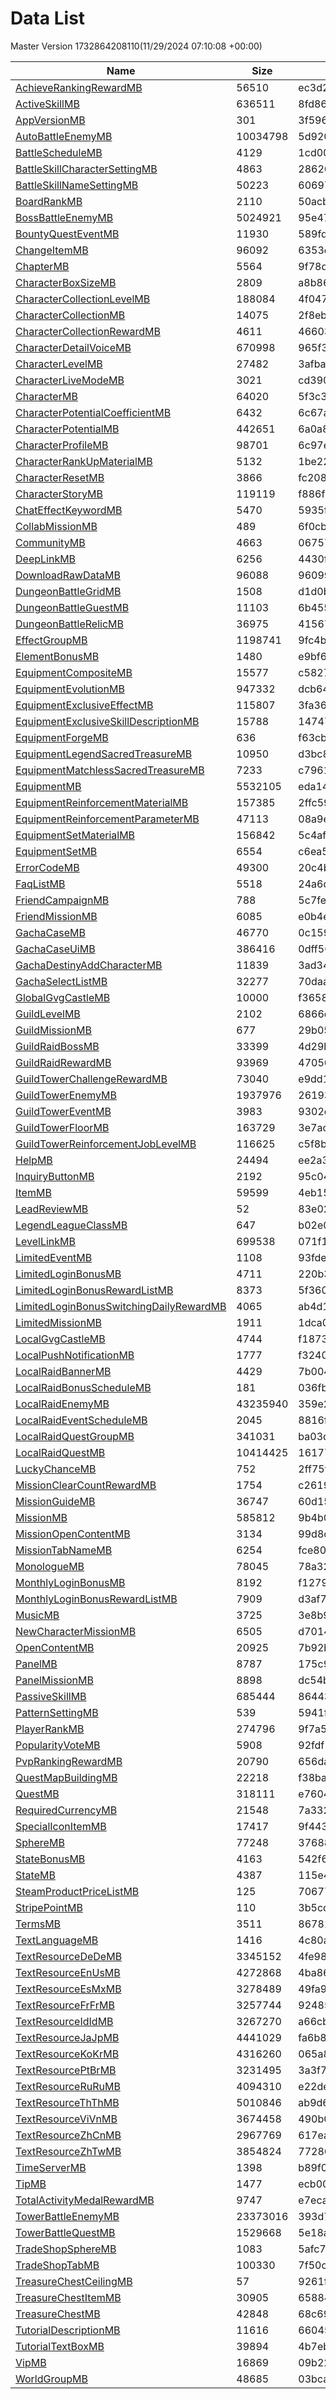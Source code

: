 # Data List
Master Version 1732864208110(11/29/2024 07:10:08 +00:00)

|Name|Size|Hash|Parsed Json|
|-|-|-|-|
|[AchieveRankingRewardMB](https://cdn-mememori.akamaized.net/master/prd1/version/1732864208110/AchieveRankingRewardMB) | 56510 | ec3d2d8db0fc62ee10637735d3269b19 | [AchieveRankingRewardMB.json](AchieveRankingRewardMB.json)|
|[ActiveSkillMB](https://cdn-mememori.akamaized.net/master/prd1/version/1732864208110/ActiveSkillMB) | 636511 | 8fd86e05dbee12fdd269d92c5787c903 | [ActiveSkillMB.json](ActiveSkillMB.json)|
|[AppVersionMB](https://cdn-mememori.akamaized.net/master/prd1/version/1732864208110/AppVersionMB) | 301 | 3f59659895fee6e224059c98256608ab | [AppVersionMB.json](AppVersionMB.json)|
|[AutoBattleEnemyMB](https://cdn-mememori.akamaized.net/master/prd1/version/1732864208110/AutoBattleEnemyMB) | 10034798 | 5d920f60af8cc4a0bf83935e096e7ea4 | [AutoBattleEnemyMB.json](AutoBattleEnemyMB.json)|
|[BattleScheduleMB](https://cdn-mememori.akamaized.net/master/prd1/version/1732864208110/BattleScheduleMB) | 4129 | 1cd0060ef58fd85ffd8f1c6bb63b059c | [BattleScheduleMB.json](BattleScheduleMB.json)|
|[BattleSkillCharacterSettingMB](https://cdn-mememori.akamaized.net/master/prd1/version/1732864208110/BattleSkillCharacterSettingMB) | 4863 | 28626986ec4d574694fdd2fcc14fd538 | [BattleSkillCharacterSettingMB.json](BattleSkillCharacterSettingMB.json)|
|[BattleSkillNameSettingMB](https://cdn-mememori.akamaized.net/master/prd1/version/1732864208110/BattleSkillNameSettingMB) | 50223 | 60697f8d938c7cd223abdfe03473ef64 | [BattleSkillNameSettingMB.json](BattleSkillNameSettingMB.json)|
|[BoardRankMB](https://cdn-mememori.akamaized.net/master/prd1/version/1732864208110/BoardRankMB) | 2110 | 50acb30f646173fd80ee832a82ce8acd | [BoardRankMB.json](BoardRankMB.json)|
|[BossBattleEnemyMB](https://cdn-mememori.akamaized.net/master/prd1/version/1732864208110/BossBattleEnemyMB) | 5024921 | 95e479573be01aad421f3e8a1a39c1b0 | [BossBattleEnemyMB.json](BossBattleEnemyMB.json)|
|[BountyQuestEventMB](https://cdn-mememori.akamaized.net/master/prd1/version/1732864208110/BountyQuestEventMB) | 11930 | 589fd35b41d916e43d66eaf0e85e19a3 | [BountyQuestEventMB.json](BountyQuestEventMB.json)|
|[ChangeItemMB](https://cdn-mememori.akamaized.net/master/prd1/version/1732864208110/ChangeItemMB) | 96092 | 6353df55ba520f54cf8e187109f96adb | [ChangeItemMB.json](ChangeItemMB.json)|
|[ChapterMB](https://cdn-mememori.akamaized.net/master/prd1/version/1732864208110/ChapterMB) | 5564 | 9f78d73c0fa9c6da48549e6e491e4015 | [ChapterMB.json](ChapterMB.json)|
|[CharacterBoxSizeMB](https://cdn-mememori.akamaized.net/master/prd1/version/1732864208110/CharacterBoxSizeMB) | 2809 | a8b8682f5ce6e644c0ce613e8e249fad | [CharacterBoxSizeMB.json](CharacterBoxSizeMB.json)|
|[CharacterCollectionLevelMB](https://cdn-mememori.akamaized.net/master/prd1/version/1732864208110/CharacterCollectionLevelMB) | 188084 | 4f0474d5aa48874ae69bb52d1e546efa | [CharacterCollectionLevelMB.json](CharacterCollectionLevelMB.json)|
|[CharacterCollectionMB](https://cdn-mememori.akamaized.net/master/prd1/version/1732864208110/CharacterCollectionMB) | 14075 | 2f8eb28efdbcc493276cbbc106243d81 | [CharacterCollectionMB.json](CharacterCollectionMB.json)|
|[CharacterCollectionRewardMB](https://cdn-mememori.akamaized.net/master/prd1/version/1732864208110/CharacterCollectionRewardMB) | 4611 | 46603d2f2c89f42defa9593b693e1ef2 | [CharacterCollectionRewardMB.json](CharacterCollectionRewardMB.json)|
|[CharacterDetailVoiceMB](https://cdn-mememori.akamaized.net/master/prd1/version/1732864208110/CharacterDetailVoiceMB) | 670998 | 965f3e55cb09e17ce9785e7d6ac9ff7c | [CharacterDetailVoiceMB.json](CharacterDetailVoiceMB.json)|
|[CharacterLevelMB](https://cdn-mememori.akamaized.net/master/prd1/version/1732864208110/CharacterLevelMB) | 27482 | 3afbab3ee63653e2b37187d446c937c5 | [CharacterLevelMB.json](CharacterLevelMB.json)|
|[CharacterLiveModeMB](https://cdn-mememori.akamaized.net/master/prd1/version/1732864208110/CharacterLiveModeMB) | 3021 | cd390ee3b91b0c8922f423bd86e9d1b1 | [CharacterLiveModeMB.json](CharacterLiveModeMB.json)|
|[CharacterMB](https://cdn-mememori.akamaized.net/master/prd1/version/1732864208110/CharacterMB) | 64020 | 5f3c3ce3b8d057e0878af5c009bd6952 | [CharacterMB.json](CharacterMB.json)|
|[CharacterPotentialCoefficientMB](https://cdn-mememori.akamaized.net/master/prd1/version/1732864208110/CharacterPotentialCoefficientMB) | 6432 | 6c67af002958dfabb6a3d68697672aa0 | [CharacterPotentialCoefficientMB.json](CharacterPotentialCoefficientMB.json)|
|[CharacterPotentialMB](https://cdn-mememori.akamaized.net/master/prd1/version/1732864208110/CharacterPotentialMB) | 442651 | 6a0a8f78ff85f4aa5d734e51d1411deb | [CharacterPotentialMB.json](CharacterPotentialMB.json)|
|[CharacterProfileMB](https://cdn-mememori.akamaized.net/master/prd1/version/1732864208110/CharacterProfileMB) | 98701 | 6c97e19e68f9a9cf994f145d6b6c6ee4 | [CharacterProfileMB.json](CharacterProfileMB.json)|
|[CharacterRankUpMaterialMB](https://cdn-mememori.akamaized.net/master/prd1/version/1732864208110/CharacterRankUpMaterialMB) | 5132 | 1be22e880b03ca45bc2d6977d18e7d34 | [CharacterRankUpMaterialMB.json](CharacterRankUpMaterialMB.json)|
|[CharacterResetMB](https://cdn-mememori.akamaized.net/master/prd1/version/1732864208110/CharacterResetMB) | 3866 | fc208e6e268ac4e9ce4d0c569bc90ba0 | [CharacterResetMB.json](CharacterResetMB.json)|
|[CharacterStoryMB](https://cdn-mememori.akamaized.net/master/prd1/version/1732864208110/CharacterStoryMB) | 119119 | f886f67e56bed411899c9660b5f1c8f7 | [CharacterStoryMB.json](CharacterStoryMB.json)|
|[ChatEffectKeywordMB](https://cdn-mememori.akamaized.net/master/prd1/version/1732864208110/ChatEffectKeywordMB) | 5470 | 5935f4254dffb0eef00aa8afdc13406a | [ChatEffectKeywordMB.json](ChatEffectKeywordMB.json)|
|[CollabMissionMB](https://cdn-mememori.akamaized.net/master/prd1/version/1732864208110/CollabMissionMB) | 489 | 6f0cbddd0dd95fb6b029fa5a89711b74 | [CollabMissionMB.json](CollabMissionMB.json)|
|[CommunityMB](https://cdn-mememori.akamaized.net/master/prd1/version/1732864208110/CommunityMB) | 4663 | 06757a398fb4bb8eab27e895fb5ea3d4 | [CommunityMB.json](CommunityMB.json)|
|[DeepLinkMB](https://cdn-mememori.akamaized.net/master/prd1/version/1732864208110/DeepLinkMB) | 6256 | 4430f52b799123332ee9202901eb4bbb | [DeepLinkMB.json](DeepLinkMB.json)|
|[DownloadRawDataMB](https://cdn-mememori.akamaized.net/master/prd1/version/1732864208110/DownloadRawDataMB) | 96088 | 96099d722bb473348e1e2314a0dc7d14 | [DownloadRawDataMB.json](DownloadRawDataMB.json)|
|[DungeonBattleGridMB](https://cdn-mememori.akamaized.net/master/prd1/version/1732864208110/DungeonBattleGridMB) | 1508 | d1d0bb870c358c7985224e134155c50d | [DungeonBattleGridMB.json](DungeonBattleGridMB.json)|
|[DungeonBattleGuestMB](https://cdn-mememori.akamaized.net/master/prd1/version/1732864208110/DungeonBattleGuestMB) | 11103 | 6b455b29974a4ec5dd361610ca16a2d5 | [DungeonBattleGuestMB.json](DungeonBattleGuestMB.json)|
|[DungeonBattleRelicMB](https://cdn-mememori.akamaized.net/master/prd1/version/1732864208110/DungeonBattleRelicMB) | 36975 | 415677cdc984e60a34f318985ebcbd75 | [DungeonBattleRelicMB.json](DungeonBattleRelicMB.json)|
|[EffectGroupMB](https://cdn-mememori.akamaized.net/master/prd1/version/1732864208110/EffectGroupMB) | 1198741 | 9fc4b707a8d0bb59f946f0c649329fb1 | [EffectGroupMB.json](EffectGroupMB.json)|
|[ElementBonusMB](https://cdn-mememori.akamaized.net/master/prd1/version/1732864208110/ElementBonusMB) | 1480 | e9bf6e553b877c54fcaf45f6909340e5 | [ElementBonusMB.json](ElementBonusMB.json)|
|[EquipmentCompositeMB](https://cdn-mememori.akamaized.net/master/prd1/version/1732864208110/EquipmentCompositeMB) | 15577 | c58272e4ca4495bec5453e88e2e2dfbf | [EquipmentCompositeMB.json](EquipmentCompositeMB.json)|
|[EquipmentEvolutionMB](https://cdn-mememori.akamaized.net/master/prd1/version/1732864208110/EquipmentEvolutionMB) | 947332 | dcb64dd8ac10a58b3752a941bd98e7fd | [EquipmentEvolutionMB.json](EquipmentEvolutionMB.json)|
|[EquipmentExclusiveEffectMB](https://cdn-mememori.akamaized.net/master/prd1/version/1732864208110/EquipmentExclusiveEffectMB) | 115807 | 3fa363a4eefb766e35125875d2e7cd2a | [EquipmentExclusiveEffectMB.json](EquipmentExclusiveEffectMB.json)|
|[EquipmentExclusiveSkillDescriptionMB](https://cdn-mememori.akamaized.net/master/prd1/version/1732864208110/EquipmentExclusiveSkillDescriptionMB) | 15788 | 14747bd68651b9e6d2602b2447aa60ad | [EquipmentExclusiveSkillDescriptionMB.json](EquipmentExclusiveSkillDescriptionMB.json)|
|[EquipmentForgeMB](https://cdn-mememori.akamaized.net/master/prd1/version/1732864208110/EquipmentForgeMB) | 636 | f63cb4e20c64145b75678f2c3970f73b | [EquipmentForgeMB.json](EquipmentForgeMB.json)|
|[EquipmentLegendSacredTreasureMB](https://cdn-mememori.akamaized.net/master/prd1/version/1732864208110/EquipmentLegendSacredTreasureMB) | 10950 | d3bc815ca981d850d58b8fe7939a22dc | [EquipmentLegendSacredTreasureMB.json](EquipmentLegendSacredTreasureMB.json)|
|[EquipmentMatchlessSacredTreasureMB](https://cdn-mememori.akamaized.net/master/prd1/version/1732864208110/EquipmentMatchlessSacredTreasureMB) | 7233 | c79619709504910611ff437c19b77849 | [EquipmentMatchlessSacredTreasureMB.json](EquipmentMatchlessSacredTreasureMB.json)|
|[EquipmentMB](https://cdn-mememori.akamaized.net/master/prd1/version/1732864208110/EquipmentMB) | 5532105 | eda141b5f2dd9cafc671fcf13616b6f1 | [EquipmentMB.json](EquipmentMB.json)|
|[EquipmentReinforcementMaterialMB](https://cdn-mememori.akamaized.net/master/prd1/version/1732864208110/EquipmentReinforcementMaterialMB) | 157385 | 2ffc59efb4610fd359071e0188e2f31a | [EquipmentReinforcementMaterialMB.json](EquipmentReinforcementMaterialMB.json)|
|[EquipmentReinforcementParameterMB](https://cdn-mememori.akamaized.net/master/prd1/version/1732864208110/EquipmentReinforcementParameterMB) | 47113 | 08a9e34118559e39cac0a005abcf0387 | [EquipmentReinforcementParameterMB.json](EquipmentReinforcementParameterMB.json)|
|[EquipmentSetMaterialMB](https://cdn-mememori.akamaized.net/master/prd1/version/1732864208110/EquipmentSetMaterialMB) | 156842 | 5c4af020596a8faffdbfed0fb18ca53d | [EquipmentSetMaterialMB.json](EquipmentSetMaterialMB.json)|
|[EquipmentSetMB](https://cdn-mememori.akamaized.net/master/prd1/version/1732864208110/EquipmentSetMB) | 6554 | c6ea5f7754dc9d4c3441d2f13274eaaa | [EquipmentSetMB.json](EquipmentSetMB.json)|
|[ErrorCodeMB](https://cdn-mememori.akamaized.net/master/prd1/version/1732864208110/ErrorCodeMB) | 49300 | 20c4b77b7973cc994610d730fc04ccbf | [ErrorCodeMB.json](ErrorCodeMB.json)|
|[FaqListMB](https://cdn-mememori.akamaized.net/master/prd1/version/1732864208110/FaqListMB) | 5518 | 24a6d4c90e139d0e98bce12600bb8710 | [FaqListMB.json](FaqListMB.json)|
|[FriendCampaignMB](https://cdn-mememori.akamaized.net/master/prd1/version/1732864208110/FriendCampaignMB) | 788 | 5c7fef7b091bc50324417abdcee37925 | [FriendCampaignMB.json](FriendCampaignMB.json)|
|[FriendMissionMB](https://cdn-mememori.akamaized.net/master/prd1/version/1732864208110/FriendMissionMB) | 6085 | e0b4eb519876a899b53cc310bafa0548 | [FriendMissionMB.json](FriendMissionMB.json)|
|[GachaCaseMB](https://cdn-mememori.akamaized.net/master/prd1/version/1732864208110/GachaCaseMB) | 46770 | 0c15977bcf9f47d1624a9538be7fd099 | [GachaCaseMB.json](GachaCaseMB.json)|
|[GachaCaseUiMB](https://cdn-mememori.akamaized.net/master/prd1/version/1732864208110/GachaCaseUiMB) | 386416 | 0dff5682cc06aecee407f5691151b773 | [GachaCaseUiMB.json](GachaCaseUiMB.json)|
|[GachaDestinyAddCharacterMB](https://cdn-mememori.akamaized.net/master/prd1/version/1732864208110/GachaDestinyAddCharacterMB) | 11839 | 3ad3463175f124d7a7176398b04aef31 | [GachaDestinyAddCharacterMB.json](GachaDestinyAddCharacterMB.json)|
|[GachaSelectListMB](https://cdn-mememori.akamaized.net/master/prd1/version/1732864208110/GachaSelectListMB) | 32277 | 70daa4817652035a12492dab4e4841eb | [GachaSelectListMB.json](GachaSelectListMB.json)|
|[GlobalGvgCastleMB](https://cdn-mememori.akamaized.net/master/prd1/version/1732864208110/GlobalGvgCastleMB) | 10000 | f3658568a1d613e3c56998853a67930d | [GlobalGvgCastleMB.json](GlobalGvgCastleMB.json)|
|[GuildLevelMB](https://cdn-mememori.akamaized.net/master/prd1/version/1732864208110/GuildLevelMB) | 2102 | 6866eef799fdd7bc19fdaf7926e0c0a2 | [GuildLevelMB.json](GuildLevelMB.json)|
|[GuildMissionMB](https://cdn-mememori.akamaized.net/master/prd1/version/1732864208110/GuildMissionMB) | 677 | 29b0572176513f963d2f13c3a3d0f562 | [GuildMissionMB.json](GuildMissionMB.json)|
|[GuildRaidBossMB](https://cdn-mememori.akamaized.net/master/prd1/version/1732864208110/GuildRaidBossMB) | 33399 | 4d29bf96ea633aff6283c4a9e6cdb1ef | [GuildRaidBossMB.json](GuildRaidBossMB.json)|
|[GuildRaidRewardMB](https://cdn-mememori.akamaized.net/master/prd1/version/1732864208110/GuildRaidRewardMB) | 93969 | 47050011e59dcf0bb03f3aa243f8f79d | [GuildRaidRewardMB.json](GuildRaidRewardMB.json)|
|[GuildTowerChallengeRewardMB](https://cdn-mememori.akamaized.net/master/prd1/version/1732864208110/GuildTowerChallengeRewardMB) | 73040 | e9dd1a6d7aec9a8ef65dee2beec3ea8f | [GuildTowerChallengeRewardMB.json](GuildTowerChallengeRewardMB.json)|
|[GuildTowerEnemyMB](https://cdn-mememori.akamaized.net/master/prd1/version/1732864208110/GuildTowerEnemyMB) | 1937976 | 2619351afb9c46e6549844c46f48548f | [GuildTowerEnemyMB.json](GuildTowerEnemyMB.json)|
|[GuildTowerEventMB](https://cdn-mememori.akamaized.net/master/prd1/version/1732864208110/GuildTowerEventMB) | 3983 | 9302c767d16966a18ae597714308d8f7 | [GuildTowerEventMB.json](GuildTowerEventMB.json)|
|[GuildTowerFloorMB](https://cdn-mememori.akamaized.net/master/prd1/version/1732864208110/GuildTowerFloorMB) | 163729 | 3e7acaae8865a2159b356639e31fe732 | [GuildTowerFloorMB.json](GuildTowerFloorMB.json)|
|[GuildTowerReinforcementJobLevelMB](https://cdn-mememori.akamaized.net/master/prd1/version/1732864208110/GuildTowerReinforcementJobLevelMB) | 116625 | c5f8bb194ec09917b26abafa4a40ddb5 | [GuildTowerReinforcementJobLevelMB.json](GuildTowerReinforcementJobLevelMB.json)|
|[HelpMB](https://cdn-mememori.akamaized.net/master/prd1/version/1732864208110/HelpMB) | 24494 | ee2a3bfbab4130fe8b6a453cf461a262 | [HelpMB.json](HelpMB.json)|
|[InquiryButtonMB](https://cdn-mememori.akamaized.net/master/prd1/version/1732864208110/InquiryButtonMB) | 2192 | 95c04f3e30c618ea9b5aea13162801a0 | [InquiryButtonMB.json](InquiryButtonMB.json)|
|[ItemMB](https://cdn-mememori.akamaized.net/master/prd1/version/1732864208110/ItemMB) | 59599 | 4eb15ea2200afffd3693dd9e5a1e0fa0 | [ItemMB.json](ItemMB.json)|
|[LeadReviewMB](https://cdn-mememori.akamaized.net/master/prd1/version/1732864208110/LeadReviewMB) | 52 | 83e028f348df8347e115f132b3e4d34f | [LeadReviewMB.json](LeadReviewMB.json)|
|[LegendLeagueClassMB](https://cdn-mememori.akamaized.net/master/prd1/version/1732864208110/LegendLeagueClassMB) | 647 | b02e0d031673d4e803abc4c5ad88ff34 | [LegendLeagueClassMB.json](LegendLeagueClassMB.json)|
|[LevelLinkMB](https://cdn-mememori.akamaized.net/master/prd1/version/1732864208110/LevelLinkMB) | 699538 | 071f126ef9d0bef1b718e76780466735 | [LevelLinkMB.json](LevelLinkMB.json)|
|[LimitedEventMB](https://cdn-mememori.akamaized.net/master/prd1/version/1732864208110/LimitedEventMB) | 1108 | 93fde48080bdc3e577b6b61646b9cafd | [LimitedEventMB.json](LimitedEventMB.json)|
|[LimitedLoginBonusMB](https://cdn-mememori.akamaized.net/master/prd1/version/1732864208110/LimitedLoginBonusMB) | 4711 | 220b3a617b952e417d948e729ae4e0ba | [LimitedLoginBonusMB.json](LimitedLoginBonusMB.json)|
|[LimitedLoginBonusRewardListMB](https://cdn-mememori.akamaized.net/master/prd1/version/1732864208110/LimitedLoginBonusRewardListMB) | 8373 | 5f360dc690a54a9e9414584ce56aab53 | [LimitedLoginBonusRewardListMB.json](LimitedLoginBonusRewardListMB.json)|
|[LimitedLoginBonusSwitchingDailyRewardMB](https://cdn-mememori.akamaized.net/master/prd1/version/1732864208110/LimitedLoginBonusSwitchingDailyRewardMB) | 4065 | ab4d105b9ca864e4c13d15ae980d3677 | [LimitedLoginBonusSwitchingDailyRewardMB.json](LimitedLoginBonusSwitchingDailyRewardMB.json)|
|[LimitedMissionMB](https://cdn-mememori.akamaized.net/master/prd1/version/1732864208110/LimitedMissionMB) | 1911 | 1dca0002bd555bc3d4547390af7d233e | [LimitedMissionMB.json](LimitedMissionMB.json)|
|[LocalGvgCastleMB](https://cdn-mememori.akamaized.net/master/prd1/version/1732864208110/LocalGvgCastleMB) | 4744 | f18738c6617ae5163fbdacfd216532fd | [LocalGvgCastleMB.json](LocalGvgCastleMB.json)|
|[LocalPushNotificationMB](https://cdn-mememori.akamaized.net/master/prd1/version/1732864208110/LocalPushNotificationMB) | 1777 | f32406e1f60cdfc0339f15dcac43a8d5 | [LocalPushNotificationMB.json](LocalPushNotificationMB.json)|
|[LocalRaidBannerMB](https://cdn-mememori.akamaized.net/master/prd1/version/1732864208110/LocalRaidBannerMB) | 4429 | 7b0046c625ebec80746c67063c8a1f12 | [LocalRaidBannerMB.json](LocalRaidBannerMB.json)|
|[LocalRaidBonusScheduleMB](https://cdn-mememori.akamaized.net/master/prd1/version/1732864208110/LocalRaidBonusScheduleMB) | 181 | 036fbfe7f56c7f8d1818e2cc25ee9cad | [LocalRaidBonusScheduleMB.json](LocalRaidBonusScheduleMB.json)|
|[LocalRaidEnemyMB](https://cdn-mememori.akamaized.net/master/prd1/version/1732864208110/LocalRaidEnemyMB) | 43235940 | 359e230a1758b74d889f716c4dd525a1 | [LocalRaidEnemyMB.json](LocalRaidEnemyMB.json)|
|[LocalRaidEventScheduleMB](https://cdn-mememori.akamaized.net/master/prd1/version/1732864208110/LocalRaidEventScheduleMB) | 2045 | 8816f437b4b613f0b53ea50c7f079d97 | [LocalRaidEventScheduleMB.json](LocalRaidEventScheduleMB.json)|
|[LocalRaidQuestGroupMB](https://cdn-mememori.akamaized.net/master/prd1/version/1732864208110/LocalRaidQuestGroupMB) | 341031 | ba03de84de33cd463a2efa0a6bbaa661 | [LocalRaidQuestGroupMB.json](LocalRaidQuestGroupMB.json)|
|[LocalRaidQuestMB](https://cdn-mememori.akamaized.net/master/prd1/version/1732864208110/LocalRaidQuestMB) | 10414425 | 16177edd2d7b2b011bc375491880475b | [LocalRaidQuestMB.json](LocalRaidQuestMB.json)|
|[LuckyChanceMB](https://cdn-mememori.akamaized.net/master/prd1/version/1732864208110/LuckyChanceMB) | 752 | 2ff75f8428c7be44b46f0b7ae14cf3ce | [LuckyChanceMB.json](LuckyChanceMB.json)|
|[MissionClearCountRewardMB](https://cdn-mememori.akamaized.net/master/prd1/version/1732864208110/MissionClearCountRewardMB) | 1754 | c261960bcbb3023dcb6bd5c1cc560dec | [MissionClearCountRewardMB.json](MissionClearCountRewardMB.json)|
|[MissionGuideMB](https://cdn-mememori.akamaized.net/master/prd1/version/1732864208110/MissionGuideMB) | 36747 | 60d15603284ff07bce4963d7df237b47 | [MissionGuideMB.json](MissionGuideMB.json)|
|[MissionMB](https://cdn-mememori.akamaized.net/master/prd1/version/1732864208110/MissionMB) | 585812 | 9b4b09bbc87a1063ff14597af1a1c735 | [MissionMB.json](MissionMB.json)|
|[MissionOpenContentMB](https://cdn-mememori.akamaized.net/master/prd1/version/1732864208110/MissionOpenContentMB) | 3134 | 99d8ca0e3a5833bf9984b6083e7fcda1 | [MissionOpenContentMB.json](MissionOpenContentMB.json)|
|[MissionTabNameMB](https://cdn-mememori.akamaized.net/master/prd1/version/1732864208110/MissionTabNameMB) | 6254 | fce80ebf6ded78fbfd8c109276ba6ba8 | [MissionTabNameMB.json](MissionTabNameMB.json)|
|[MonologueMB](https://cdn-mememori.akamaized.net/master/prd1/version/1732864208110/MonologueMB) | 78045 | 78a32f32e4949723b765327bdaf6b284 | [MonologueMB.json](MonologueMB.json)|
|[MonthlyLoginBonusMB](https://cdn-mememori.akamaized.net/master/prd1/version/1732864208110/MonthlyLoginBonusMB) | 8192 | f127927f872116afeb603d16328c987c | [MonthlyLoginBonusMB.json](MonthlyLoginBonusMB.json)|
|[MonthlyLoginBonusRewardListMB](https://cdn-mememori.akamaized.net/master/prd1/version/1732864208110/MonthlyLoginBonusRewardListMB) | 7909 | d3af7fc6f6a60ec35ec9e1b9fde2bb1d | [MonthlyLoginBonusRewardListMB.json](MonthlyLoginBonusRewardListMB.json)|
|[MusicMB](https://cdn-mememori.akamaized.net/master/prd1/version/1732864208110/MusicMB) | 3725 | 3e8b955b3ffa5b0f5f14c399b5f55dbc | [MusicMB.json](MusicMB.json)|
|[NewCharacterMissionMB](https://cdn-mememori.akamaized.net/master/prd1/version/1732864208110/NewCharacterMissionMB) | 6505 | d70146c60043acb720128ea34b91ad9c | [NewCharacterMissionMB.json](NewCharacterMissionMB.json)|
|[OpenContentMB](https://cdn-mememori.akamaized.net/master/prd1/version/1732864208110/OpenContentMB) | 20925 | 7b92bc403202405441cc67b565978aba | [OpenContentMB.json](OpenContentMB.json)|
|[PanelMB](https://cdn-mememori.akamaized.net/master/prd1/version/1732864208110/PanelMB) | 8787 | 175c9ab11b1d5692f5f944eccbe89cc2 | [PanelMB.json](PanelMB.json)|
|[PanelMissionMB](https://cdn-mememori.akamaized.net/master/prd1/version/1732864208110/PanelMissionMB) | 8898 | dc54b970c2990f2a3ade09c1a9ec9470 | [PanelMissionMB.json](PanelMissionMB.json)|
|[PassiveSkillMB](https://cdn-mememori.akamaized.net/master/prd1/version/1732864208110/PassiveSkillMB) | 685444 | 86443d48eb3655a6637e8bd73cd81287 | [PassiveSkillMB.json](PassiveSkillMB.json)|
|[PatternSettingMB](https://cdn-mememori.akamaized.net/master/prd1/version/1732864208110/PatternSettingMB) | 539 | 5941febc7e435d3ad567cf19efdfdd16 | [PatternSettingMB.json](PatternSettingMB.json)|
|[PlayerRankMB](https://cdn-mememori.akamaized.net/master/prd1/version/1732864208110/PlayerRankMB) | 274796 | 9f7a52e67f8b3597e3d58645e9c7e4cc | [PlayerRankMB.json](PlayerRankMB.json)|
|[PopularityVoteMB](https://cdn-mememori.akamaized.net/master/prd1/version/1732864208110/PopularityVoteMB) | 5908 | 92fdf18d7ffc67b7537f3b9caa16ff71 | [PopularityVoteMB.json](PopularityVoteMB.json)|
|[PvpRankingRewardMB](https://cdn-mememori.akamaized.net/master/prd1/version/1732864208110/PvpRankingRewardMB) | 20790 | 656da69564146f7ec5e388064ff2f373 | [PvpRankingRewardMB.json](PvpRankingRewardMB.json)|
|[QuestMapBuildingMB](https://cdn-mememori.akamaized.net/master/prd1/version/1732864208110/QuestMapBuildingMB) | 22218 | f38ba5a4bc2ad0f5cf47fcdb960db085 | [QuestMapBuildingMB.json](QuestMapBuildingMB.json)|
|[QuestMB](https://cdn-mememori.akamaized.net/master/prd1/version/1732864208110/QuestMB) | 318111 | e7604b9a4cb339614efd9ba543aa62ad | [QuestMB.json](QuestMB.json)|
|[RequiredCurrencyMB](https://cdn-mememori.akamaized.net/master/prd1/version/1732864208110/RequiredCurrencyMB) | 21548 | 7a33242ce3863ecdafd0d4240921b3ff | [RequiredCurrencyMB.json](RequiredCurrencyMB.json)|
|[SpecialIconItemMB](https://cdn-mememori.akamaized.net/master/prd1/version/1732864208110/SpecialIconItemMB) | 17417 | 9f443f939f656049fac983620c63a794 | [SpecialIconItemMB.json](SpecialIconItemMB.json)|
|[SphereMB](https://cdn-mememori.akamaized.net/master/prd1/version/1732864208110/SphereMB) | 77248 | 3768825d4fbee44fd4a61b2dca738764 | [SphereMB.json](SphereMB.json)|
|[StateBonusMB](https://cdn-mememori.akamaized.net/master/prd1/version/1732864208110/StateBonusMB) | 4163 | 542f6e534e42e7e2ad4bf49fb086aaf8 | [StateBonusMB.json](StateBonusMB.json)|
|[StateMB](https://cdn-mememori.akamaized.net/master/prd1/version/1732864208110/StateMB) | 4387 | 115e44cdbdf7d6b19dced8f7e637d182 | [StateMB.json](StateMB.json)|
|[SteamProductPriceListMB](https://cdn-mememori.akamaized.net/master/prd1/version/1732864208110/SteamProductPriceListMB) | 125 | 706776b71597ecfda2b9ec59e38e38e8 | [SteamProductPriceListMB.json](SteamProductPriceListMB.json)|
|[StripePointMB](https://cdn-mememori.akamaized.net/master/prd1/version/1732864208110/StripePointMB) | 110 | 3b5cd6cfeba52744b8ee7510b64962f5 | [StripePointMB.json](StripePointMB.json)|
|[TermsMB](https://cdn-mememori.akamaized.net/master/prd1/version/1732864208110/TermsMB) | 3511 | 8678160d6e5f47777d5d5e368debca0a | [TermsMB.json](TermsMB.json)|
|[TextLanguageMB](https://cdn-mememori.akamaized.net/master/prd1/version/1732864208110/TextLanguageMB) | 1416 | 4c80a596909cd6f26bf4509824c36e51 | [TextLanguageMB.json](TextLanguageMB.json)|
|[TextResourceDeDeMB](https://cdn-mememori.akamaized.net/master/prd1/version/1732864208110/TextResourceDeDeMB) | 3345152 | 4fe986566c0d768329dfe6b6d8258960 | [TextResourceDeDeMB.json](TextResourceDeDeMB.json)|
|[TextResourceEnUsMB](https://cdn-mememori.akamaized.net/master/prd1/version/1732864208110/TextResourceEnUsMB) | 4272868 | 4ba866272cb36b58cbf138952aa9e7fb | [TextResourceEnUsMB.json](TextResourceEnUsMB.json)|
|[TextResourceEsMxMB](https://cdn-mememori.akamaized.net/master/prd1/version/1732864208110/TextResourceEsMxMB) | 3278489 | 49fa9618b892fb7d9bd704fdeb5ac600 | [TextResourceEsMxMB.json](TextResourceEsMxMB.json)|
|[TextResourceFrFrMB](https://cdn-mememori.akamaized.net/master/prd1/version/1732864208110/TextResourceFrFrMB) | 3257744 | 92485c3522f535b8b74f00b9907f81f7 | [TextResourceFrFrMB.json](TextResourceFrFrMB.json)|
|[TextResourceIdIdMB](https://cdn-mememori.akamaized.net/master/prd1/version/1732864208110/TextResourceIdIdMB) | 3267270 | a66cbed0945cb9d2d8867cba7cbe088b | [TextResourceIdIdMB.json](TextResourceIdIdMB.json)|
|[TextResourceJaJpMB](https://cdn-mememori.akamaized.net/master/prd1/version/1732864208110/TextResourceJaJpMB) | 4441029 | fa6b805abc723a51f3811b7f00959444 | [TextResourceJaJpMB.json](TextResourceJaJpMB.json)|
|[TextResourceKoKrMB](https://cdn-mememori.akamaized.net/master/prd1/version/1732864208110/TextResourceKoKrMB) | 4316260 | 065a867ecee59b1fcb56df018611230d | [TextResourceKoKrMB.json](TextResourceKoKrMB.json)|
|[TextResourcePtBrMB](https://cdn-mememori.akamaized.net/master/prd1/version/1732864208110/TextResourcePtBrMB) | 3231495 | 3a3f744e5f23402bdcdb0915b068c13a | [TextResourcePtBrMB.json](TextResourcePtBrMB.json)|
|[TextResourceRuRuMB](https://cdn-mememori.akamaized.net/master/prd1/version/1732864208110/TextResourceRuRuMB) | 4094310 | e22de9770166ca97d816f4fdf1669cc9 | [TextResourceRuRuMB.json](TextResourceRuRuMB.json)|
|[TextResourceThThMB](https://cdn-mememori.akamaized.net/master/prd1/version/1732864208110/TextResourceThThMB) | 5010846 | ab9d604b6bafce22134b207e3f710464 | [TextResourceThThMB.json](TextResourceThThMB.json)|
|[TextResourceViVnMB](https://cdn-mememori.akamaized.net/master/prd1/version/1732864208110/TextResourceViVnMB) | 3674458 | 490b0b5f4136bfa075163d9c3af1b2c0 | [TextResourceViVnMB.json](TextResourceViVnMB.json)|
|[TextResourceZhCnMB](https://cdn-mememori.akamaized.net/master/prd1/version/1732864208110/TextResourceZhCnMB) | 2967769 | 617eabc127fda3cfc90793d8525447cf | [TextResourceZhCnMB.json](TextResourceZhCnMB.json)|
|[TextResourceZhTwMB](https://cdn-mememori.akamaized.net/master/prd1/version/1732864208110/TextResourceZhTwMB) | 3854824 | 7728649052110a5b76f6122903362c5f | [TextResourceZhTwMB.json](TextResourceZhTwMB.json)|
|[TimeServerMB](https://cdn-mememori.akamaized.net/master/prd1/version/1732864208110/TimeServerMB) | 1398 | b89f011a66251615978289ef3efb9d4a | [TimeServerMB.json](TimeServerMB.json)|
|[TipMB](https://cdn-mememori.akamaized.net/master/prd1/version/1732864208110/TipMB) | 1477 | ecb005cbc08da72af441c5fedd581216 | [TipMB.json](TipMB.json)|
|[TotalActivityMedalRewardMB](https://cdn-mememori.akamaized.net/master/prd1/version/1732864208110/TotalActivityMedalRewardMB) | 9747 | e7eca0906ae0131d2007ce72c9f2fde2 | [TotalActivityMedalRewardMB.json](TotalActivityMedalRewardMB.json)|
|[TowerBattleEnemyMB](https://cdn-mememori.akamaized.net/master/prd1/version/1732864208110/TowerBattleEnemyMB) | 23373016 | 393d7dc8f241749d4a85892235f782f3 | [TowerBattleEnemyMB.json](TowerBattleEnemyMB.json)|
|[TowerBattleQuestMB](https://cdn-mememori.akamaized.net/master/prd1/version/1732864208110/TowerBattleQuestMB) | 1529668 | 5e18a8e245da03fb70b69ad640f54e0b | [TowerBattleQuestMB.json](TowerBattleQuestMB.json)|
|[TradeShopSphereMB](https://cdn-mememori.akamaized.net/master/prd1/version/1732864208110/TradeShopSphereMB) | 1083 | 5afc70d62906311a1cf81940d2a62fb3 | [TradeShopSphereMB.json](TradeShopSphereMB.json)|
|[TradeShopTabMB](https://cdn-mememori.akamaized.net/master/prd1/version/1732864208110/TradeShopTabMB) | 100330 | 7f50ca77ef3d3060daf21e68d9cd7d20 | [TradeShopTabMB.json](TradeShopTabMB.json)|
|[TreasureChestCeilingMB](https://cdn-mememori.akamaized.net/master/prd1/version/1732864208110/TreasureChestCeilingMB) | 57 | 9261f7876b178ce3055e3e0672156e64 | [TreasureChestCeilingMB.json](TreasureChestCeilingMB.json)|
|[TreasureChestItemMB](https://cdn-mememori.akamaized.net/master/prd1/version/1732864208110/TreasureChestItemMB) | 30905 | 65884bb9de663ad7a1820b3ae09a8433 | [TreasureChestItemMB.json](TreasureChestItemMB.json)|
|[TreasureChestMB](https://cdn-mememori.akamaized.net/master/prd1/version/1732864208110/TreasureChestMB) | 42848 | 68c696b48a198430de35af0f07f92148 | [TreasureChestMB.json](TreasureChestMB.json)|
|[TutorialDescriptionMB](https://cdn-mememori.akamaized.net/master/prd1/version/1732864208110/TutorialDescriptionMB) | 11616 | 660455690d82b8602e02854d107037bf | [TutorialDescriptionMB.json](TutorialDescriptionMB.json)|
|[TutorialTextBoxMB](https://cdn-mememori.akamaized.net/master/prd1/version/1732864208110/TutorialTextBoxMB) | 39894 | 4b7eb8eb290ab7e84fb12238288f0e8a | [TutorialTextBoxMB.json](TutorialTextBoxMB.json)|
|[VipMB](https://cdn-mememori.akamaized.net/master/prd1/version/1732864208110/VipMB) | 16869 | 09b22a7cd4fc7c6e8b8a432b9812b23f | [VipMB.json](VipMB.json)|
|[WorldGroupMB](https://cdn-mememori.akamaized.net/master/prd1/version/1732864208110/WorldGroupMB) | 48685 | 03bca4656785e6d8e6a381cf713aeba7 | [WorldGroupMB.json](WorldGroupMB.json)|
